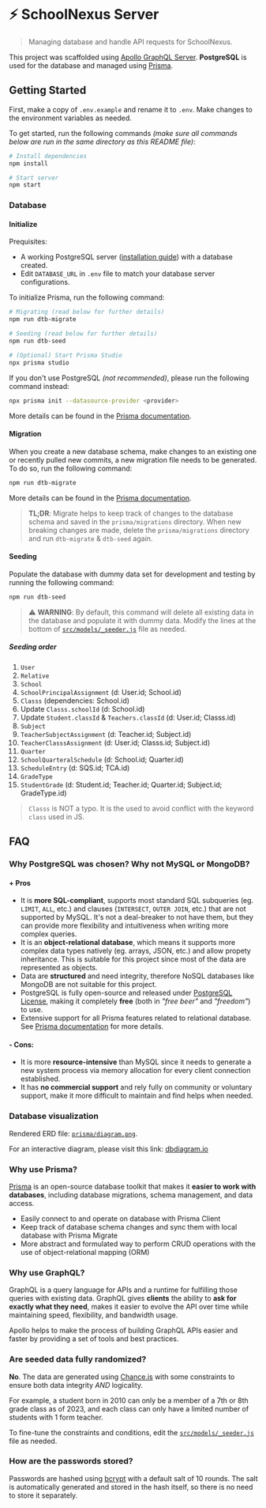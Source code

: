 # ⚡ SchoolNexus Server

> Managing database and handle API requests for SchoolNexus.

This project was scaffolded using [Apollo GraphQL Server](https://www.apollographql.com/docs/apollo-server). **PostgreSQL** is used for the database and managed using [Prisma](https://www.prisma.io/).

## Getting Started

First, make a copy of `.env.example` and rename it to `.env`. Make changes to the environment variables as needed.

To get started, run the following commands _(make sure all commands below are run in the same directory as this README file)_:

```bash
# Install dependencies
npm install

# Start server
npm start
```

### Database

#### Initialize

Prequisites:

-   A working PostgreSQL server ([installation guide](https://www.postgresqltutorial.com/postgresql-getting-started/install-postgresql/)) with a database created.
-   Edit `DATABASE_URL` in `.env` file to match your database server configurations.

To initialize Prisma, run the following command:

```bash
# Migrating (read below for further details)
npm run dtb-migrate

# Seeding (read below for further details)
npm run dtb-seed

# (Optional) Start Prisma Studio
npx prisma studio
```

If you don't use PostgreSQL _(not recommended)_, please run the following command instead:

```bash
npx prisma init --datasource-provider <provider>
```

More details can be found in the [Prisma documentation](https://www.prisma.io/docs/getting-started/setup-prisma/start-from-scratch).

#### Migration

When you create a new database schema, make changes to an existing one or recently pulled new commits, a new migration file needs to be generated. To do so, run the following command:

```bash
npm run dtb-migrate
```

More details can be found in the [Prisma documentation](https://www.prisma.io/docs/concepts/components/prisma-migrate).

> **TL;DR**: Migrate helps to keep track of changes to the database schema and saved in the `prisma/migrations` directory. When new breaking changes are made, delete the `prisma/migrations` directory and run `dtb-migrate` & `dtb-seed` again.

#### Seeding

Populate the database with dummy data set for development and testing by running the following command:

```bash
npm run dtb-seed
```

> :warning: **WARNING**: By default, this command will delete all existing data in the database and populate it with dummy data. Modify the lines at the bottom of [`src/models/_seeder.js`](/SchoolNexus-Server/src/models/_seeder.js) file as needed.

##### Seeding order

1. `User`
1. `Relative`
1. `School`
1. `SchoolPrincipalAssignment` (d: User.id; School.id)
1. `Classs` (dependencies: School.id)
1. Update `Classs.schoolId` (d: School.id)
1. Update `Student.classId` & `Teachers.classId` (d: User.id; Classs.id)
1. `Subject`
1. `TeacherSubjectAssignment` (d: Teacher.id; Subject.id)
1. `TeacherClasssAssignment` (d: User.id; Classs.id; Subject.id)
1. `Quarter`
1. `SchoolQuarteralSchedule` (d: School.id; Quarter.id)
1. `ScheduleEntry` (d: SQS.id; TCA.id)
1. `GradeType`
1. `StudentGrade` (d: Student.id; Teacher.id; Quarter.id; Subject.id; GradeType.id)

> `Classs` is NOT a typo. It is the used to avoid conflict with the keyword `class` used in JS.

## FAQ

### Why PostgreSQL was chosen? Why not MySQL or MongoDB?

#### \+ Pros

-   It is **more SQL-compliant**, supports most standard SQL subqueries (eg. `LIMIT`, `ALL`, etc.) and clauses (`INTERSECT`, `OUTER JOIN`, etc.) that are not supported by MySQL. It's not a deal-breaker to not have them, but they can provide more flexibility and intuitiveness when writing more complex queries.
-   It is an **object-relational database**, which means it supports more complex data types natively (eg. arrays, JSON, etc.) and allow propety inheritance. This is suitable for this project since most of the data are represented as objects.
-   Data are **structured** and need integrity, therefore NoSQL databases like MongoDB are not suitable for this project.
-   PostgreSQL is fully open-source and released under [PostgreSQL License](https://www.postgresql.org/about/licence/), making it completely **free** (both in _"free beer"_ and _"freedom"_) to use.
-   Extensive support for all Prisma features related to relational database. See [Prisma documentation](https://www.prisma.io/docs/reference/database-reference/database-features) for more details.

#### \- Cons:

-   It is more **resource-intensive** than MySQL since it needs to generate a new system process via memory allocation for every client connection established.
-   It has **no commercial support** and rely fully on community or voluntary support, make it more difficult to maintain and find helps when needed.

### Database visualization

Rendered ERD file: [`prisma/diagram.png`](/SchoolNexus-Server/prisma/diagram.png).

For an interactive diagram, please visit this link: [dbdiagram.io](https://dbdiagram.io/d/CS207b-Final-65e9afacb1f3d4062c5d5f56)

### Why use Prisma?

[Prisma](https://www.prisma.io) is an open-source database toolkit that makes it **easier to work with databases**, including database migrations, schema management, and data access.

-   Easily connect to and operate on database with Prisma Client
-   Keep track of database schema changes and sync them with local database with Prisma Migrate
-   More abstract and formulated way to perform CRUD operations with the use of object-relational mapping (ORM)

### Why use GraphQL?

GraphQL is a query language for APIs and a runtime for fulfilling those queries with existing data. GraphQL gives **clients** the ability to **ask for exactly what they need**, makes it easier to evolve the API over time while maintaining speed, flexibility, and bandwidth usage.

Apollo helps to make the process of building GraphQL APIs easier and faster by providing a set of tools and best practices.

### Are seeded data fully randomized?

**No**. The data are generated using [Chance.js](https://chancejs.com/) with some constraints to ensure both data integrity _AND_ logicality.

For example, a student born in 2010 can only be a member of a 7th or 8th grade class as of 2023, and each class can only have a limited number of students with 1 form teacher.

To fine-tune the constraints and conditions, edit the [`src/models/_seeder.js`](/SchoolNexus-Server/src/models/_seeder.js) file as needed.

### How are the passwords stored?

Passwords are hashed using [bcrypt](https://www.npmjs.com/package/bcrypt) with a default salt of 10 rounds. The salt is automatically generated and stored in the hash itself, so there is no need to store it separately.

